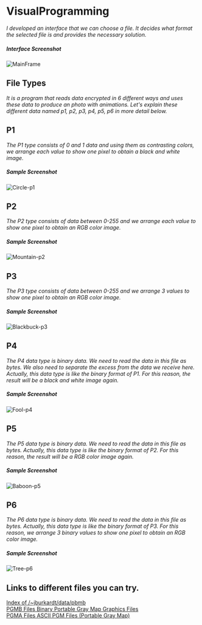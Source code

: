 # VisualProgramming
*I developed an interface that we can choose a file. It decides what format the selected file is and provides the necessary solution.*

##### Interface Screenshot
![MainFrame](https://github.com/eroldmrclk/visual-programming/blob/master/images/MainFrame.png)

## File Types
*It is a program that reads data encrypted in 6 different ways and uses these data to produce an photo with animations. Let's explain these different data named p1, p2, p3, p4, p5, p6 in more detail below.*

## P1
*The P1 type consists of 0 and 1 data and using them as contrasting colors, we arrange each value to show one pixel to obtain a black and white image.*
##### Sample Screenshot
![Circle-p1](https://github.com/eroldmrclk/visual-programming/blob/master/images/circle-p1.png)


## P2
*The P2 type consists of data between 0-255 and we arrange each value to show one pixel to obtain an RGB color image.*
##### Sample Screenshot
![Mountain-p2](https://github.com/eroldmrclk/visual-programming/blob/master/images/mountain-p2.png)


## P3
*The P3 type consists of data between 0-255 and we arrange 3 values to show one pixel to obtain an RGB color image.*
##### Sample Screenshot
![Blackbuck-p3](https://github.com/eroldmrclk/visual-programming/blob/master/images/Blackbuck-p3.png)


## P4
*The P4 data type is binary data. We need to read the data in this file as bytes. We also need to separate the excess from the data we receive here. Actually, this data type is like the binary format of P1. For this reason, the result will be a black and white image again.*
##### Sample Screenshot
![Fool-p4](https://github.com/eroldmrclk/visual-programming/blob/master/images/fool-p4.png)


## P5
*The P5 data type is binary data. We need to read the data in this file as bytes. Actually, this data type is like the binary format of P2. For this reason, the result will be a RGB color image again.*
##### Sample Screenshot
![Baboon-p5](https://github.com/eroldmrclk/visual-programming/blob/master/images/Baboon-p5.png)


## P6
*The P6 data type is binary data. We need to read the data in this file as bytes. Actually, this data type is like the binary format of P3. For this reason, we arrange 3 binary values to show one pixel to obtain an RGB color image.*
##### Sample Screenshot
![Tree-p6](https://github.com/eroldmrclk/visual-programming/blob/master/images/tree-p6.png)

## Links to different files you can try.
[Index of /~jburkardt/data/pbmb](https://people.sc.fsu.edu/~jburkardt/data/pgmb/pgmb.html) <br>
[PGMB Files Binary Portable Gray Map Graphics Files](https://people.sc.fsu.edu/~jburkardt/data/pbmb/) <br>
[PGMA Files ASCII PGM Files (Portable Gray Map)](https://people.sc.fsu.edu/~jburkardt/data/pgma/pgma.html)
